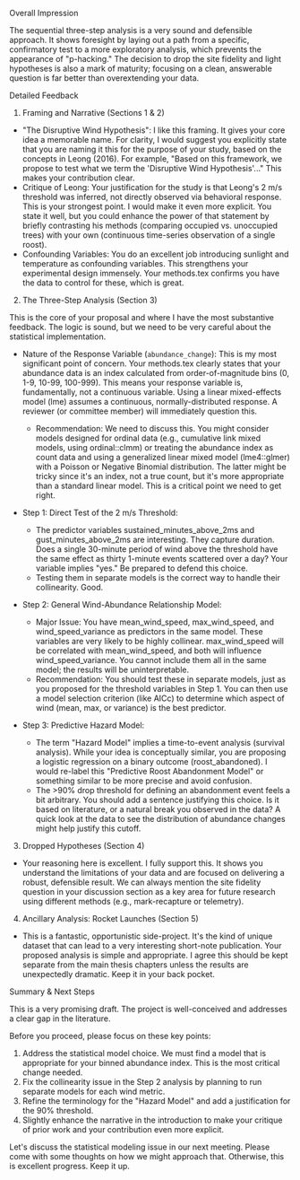   Overall Impression

  The sequential three-step analysis is a very sound and defensible approach. It
  shows foresight by laying out a path from a specific, confirmatory test to a more
  exploratory analysis, which prevents the appearance of "p-hacking." The decision
  to drop the site fidelity and light hypotheses is also a mark of maturity;
  focusing on a clean, answerable question is far better than overextending your
  data.

  Detailed Feedback

  1. Framing and Narrative (Sections 1 & 2)

   * "The Disruptive Wind Hypothesis": I like this framing. It gives your core idea a
     memorable name. For clarity, I would suggest you explicitly state that you are
     naming it this for the purpose of your study, based on the concepts in Leong
     (2016). For example, "Based on this framework, we propose to test what we term
     the 'Disruptive Wind Hypothesis'..." This makes your contribution clear.
   * Critique of Leong: Your justification for the study is that Leong's 2 m/s
     threshold was inferred, not directly observed via behavioral response. This is
     your strongest point. I would make it even more explicit. You state it well, but
     you could enhance the power of that statement by briefly contrasting his methods
     (comparing occupied vs. unoccupied trees) with your own (continuous time-series
     observation of a single roost).
   * Confounding Variables: You do an excellent job introducing sunlight and
     temperature as confounding variables. This strengthens your experimental design
     immensely. Your methods.tex confirms you have the data to control for these,
     which is great.

  2. The Three-Step Analysis (Section 3)

  This is the core of your proposal and where I have the most substantive feedback.
  The logic is sound, but we need to be very careful about the statistical
  implementation.

   * Nature of the Response Variable (`abundance_change`): This is my most significant
     point of concern. Your methods.tex clearly states that your abundance data is an
     index calculated from order-of-magnitude bins (0, 1-9, 10-99, 100-999). This means
      your response variable is, fundamentally, not a continuous variable. Using a
     linear mixed-effects model (lme) assumes a continuous, normally-distributed
     response. A reviewer (or committee member) will immediately question this.
       * Recommendation: We need to discuss this. You might consider models designed
         for ordinal data (e.g., cumulative link mixed models, using ordinal::clmm) or
         treating the abundance index as count data and using a generalized linear
         mixed model (lme4::glmer) with a Poisson or Negative Binomial distribution.
         The latter might be tricky since it's an index, not a true count, but it's
         more appropriate than a standard linear model. This is a critical point we
         need to get right.

   * Step 1: Direct Test of the 2 m/s Threshold:
       * The predictor variables sustained_minutes_above_2ms and
         gust_minutes_above_2ms are interesting. They capture duration. Does a single
         30-minute period of wind above the threshold have the same effect as thirty
         1-minute events scattered over a day? Your variable implies "yes." Be
         prepared to defend this choice.
       * Testing them in separate models is the correct way to handle their
         collinearity. Good.

   * Step 2: General Wind-Abundance Relationship Model:
       * Major Issue: You have mean_wind_speed, max_wind_speed, and wind_speed_variance
          as predictors in the same model. These variables are very likely to be highly
          collinear. max_wind_speed will be correlated with mean_wind_speed, and both
         will influence wind_speed_variance. You cannot include them all in the same
         model; the results will be uninterpretable.
       * Recommendation: You should test these in separate models, just as you proposed
          for the threshold variables in Step 1. You can then use a model selection
         criterion (like AICc) to determine which aspect of wind (mean, max, or
         variance) is the best predictor.

   * Step 3: Predictive Hazard Model:
       * The term "Hazard Model" implies a time-to-event analysis (survival analysis).
         While your idea is conceptually similar, you are proposing a logistic
         regression on a binary outcome (roost_abandoned). I would re-label this
         "Predictive Roost Abandonment Model" or something similar to be more precise
         and avoid confusion.
       * The >90% drop threshold for defining an abandonment event feels a bit
         arbitrary. You should add a sentence justifying this choice. Is it based on
         literature, or a natural break you observed in the data? A quick look at the
         data to see the distribution of abundance changes might help justify this
         cutoff.

  3. Dropped Hypotheses (Section 4)

   * Your reasoning here is excellent. I fully support this. It shows you understand
     the limitations of your data and are focused on delivering a robust, defensible
     result. We can always mention the site fidelity question in your discussion
     section as a key area for future research using different methods (e.g.,
     mark-recapture or telemetry).

  4. Ancillary Analysis: Rocket Launches (Section 5)

   * This is a fantastic, opportunistic side-project. It's the kind of unique dataset
     that can lead to a very interesting short-note publication. Your proposed analysis
      is simple and appropriate. I agree this should be kept separate from the main
     thesis chapters unless the results are unexpectedly dramatic. Keep it in your back
      pocket.

  Summary & Next Steps

  This is a very promising draft. The project is well-conceived and addresses a
  clear gap in the literature.

  Before you proceed, please focus on these key points:

   1. Address the statistical model choice. We must find a model that is appropriate
      for your binned abundance index. This is the most critical change needed.
   2. Fix the collinearity issue in the Step 2 analysis by planning to run separate
      models for each wind metric.
   3. Refine the terminology for the "Hazard Model" and add a justification for the 90%
      threshold.
   4. Slightly enhance the narrative in the introduction to make your critique of prior
      work and your contribution even more explicit.

  Let's discuss the statistical modeling issue in our next meeting. Please come with
  some thoughts on how we might approach that. Otherwise, this is excellent progress.
   Keep it up.